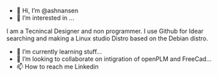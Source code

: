 - 👋 Hi, I’m @ashnansen
- 👀 I’m interested in ...

I am a Tecnincal Designer and non programmer. 
I use Github for Idear searching and making a Linux studio Distro based on the Debian distro.
- 🌱 I’m currently learning stuff...
- 💞️ I’m looking to collaborate on intigration of openPLM and FreeCad...
- 📫 How to reach me Linkedin

<!---
ashnansen/ashnansen is a ✨ special ✨ repository because its `README.md` (this file) appears on your GitHub profile.
You can click the Preview link to take a look at your changes.
--->
